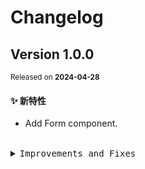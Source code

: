 # Changelog

## Version&nbsp;1.0.0

<sup>Released on **2024-04-28**</sup>

#### ✨ 新特性

- Add Form component.

<br/>

<details>
<summary><kbd>Improvements and Fixes</kbd></summary>

#### What's improved

- Add Form component ([101194b](https://github.com/eternallycyf/components/commit/101194b))

</details>
